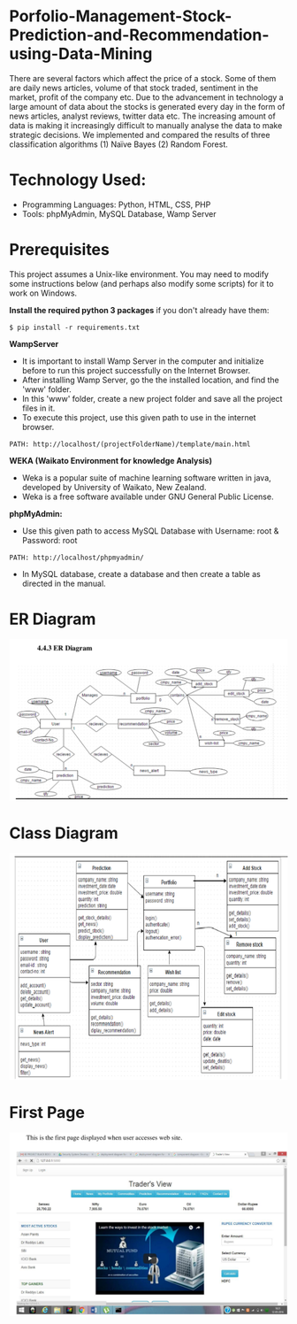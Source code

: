 #  Porfolio-Management-Stock-Prediction-and-Recommendation-using-Data-Mining

There are several factors which affect the price of a stock. Some of them are daily news articles, volume of that stock traded, sentiment in the market, profit of the company etc. Due to the advancement in technology a large amount of data about the stocks is generated every day in the form of news articles, analyst reviews, twitter data etc. The increasing amount of data is making it increasingly difficult to manually analyse the data to make strategic decisions.  We implemented and compared the results of three classification algorithms (1) Naïve Bayes (2) Random Forest.

# Technology Used:

* Programming Languages: Python, HTML, CSS, PHP
* Tools: phpMyAdmin, MySQL Database, Wamp Server

# Prerequisites
This project assumes a Unix-like environment. You may need to modify some instructions below (and perhaps also modify some scripts) for it to work on Windows.

**Install the required python 3 packages** if you don't already have them:
```
$ pip install -r requirements.txt
```
**WampServer**
* It is important to install Wamp Server in the computer and initialize before to run this project successfully on the Internet Browser.
* After installing Wamp Server, go the the installed location, and find the 'www' folder. 
* In this 'www' folder, create a new project folder and save all the project files in it.
* To execute this project, use this given path to use in the internet browser.
```
PATH: http://localhost/(projectFolderName)/template/main.html
```
**WEKA (Waikato Environment for knowledge Analysis)**
* Weka is a popular suite of machine learning software written in java, developed by
University of Waikato, New Zealand. 
* Weka is a free software available under GNU General Public License.

**phpMyAdmin:**

* Use this given path to access MySQL Database with Username: root & Password: root 
```
PATH: http://localhost/phpmyadmin/
```
* In MySQL database, create a database and then create a table as directed in the manual.

# ER Diagram
![Alt text](/Images/ER.png?raw=true "Title")

# Class Diagram
![Alt text](/Images/ClassDiagram.png?raw=true "Title")

# First Page
![Alt text](/Images/First.png?raw=true "Title")

